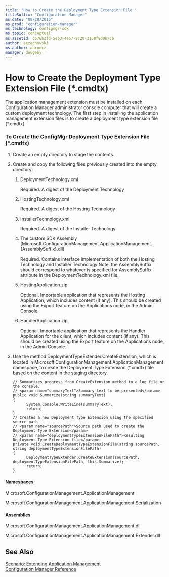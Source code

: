 ```yaml
---
title: "How to Create the Deployment Type Extension File "
titleSuffix: "Configuration Manager"
ms.date: "09/20/2016"
ms.prod: "configuration-manager"
ms.technology: configmgr-sdk
ms.topic: conceptual
ms.assetid: c576b3fd-5eb3-4e57-9c20-3158f8d0b7cb
author: aczechowski
ms.author: aaroncz
manager: dougeby
---
```

# How to Create the Deployment Type Extension File (*.cmdtx)
The application management extension must be installed on each Configuration Manager administrator console computer that will create a custom deployment technology. The first step in installing the application management extension files is to create a deployment type extension file (*.cmdtx).  

### To Create the ConfigMgr Deployment Type Extension File (*.cmdtx)  

1.  Create an empty directory to stage the contents.  

2.  Create and copy the following files previously created into the empty directory:  

    1.  DeploymentTechnology.xml  

         Required. A digest of the Deployment Technology  

    2.  HostingTechnology.xml  

         Required. A digest of the Hosting Technology  

    3.  InstallerTechnology.xml  

         Required. A digest of the Installer Technology  

    4.  The custom SDK Assembly (Microsoft.ConfigurationManagement.ApplicationManagement.{AssemblySuffix}.dll)  

         Required. Contains interface implementation of both the Hosting Technology and Installer Technology Note: the AssemblySuffix should correspond to whatever is specified for AssemblySuffix attribute in the DeploymentTechnology.xml file.  

    5.  HostingApplication.zip  

         Optional. Importable application that represents the Hosting Application, which includes content (if any). This should be created using the Export feature on the Applications node, in the Admin Console.  

    6.  HandlerApplication.zip  

         Optional. Importable application that represents the Handler Application for the client, which includes content (if any). This should be created using the Export feature on the Applications node, in the Admin Console.  

3.  Use the method DeploymentTypeExtender.CreateExtension, which is located in Microsoft.ConfigurationManagement.ApplicationManagement namespace, to create the Deployment Type Extension (*.cmdtx) file based on the content in the staging directory.  

    ```  
    // Summarizes progress from CreateExtension method to a log file or the console.   
    // <param name="summaryText">Summary text to be presented</param>  
    public void Summarize(string summaryText)   
    {  
          System.Console.WriteLine(summaryText);   
          return;   
    }  
    // Creates a new Deployment Type Extension using the specified source path  
    // <param name="sourcePath">Source path used to create the Deployment Type Extension</param>  
    // <param name="deploymentTypeExtensionFilePath">Resulting Deployment Type Extension file</param>  
    private void CreateDeploymentTypeExtensionFile(string sourcePath, string deploymentTypeExtensionFilePath)   
    {  
          DeploymentTypeExtender.CreateExtension(sourcePath, deploymentTypeExtensionFilePath, this.Summarize);   
          return;   
    }  
    ```  

#### Namespaces  
 Microsoft.ConfigurationManagement.ApplicationManagement  

 Microsoft.ConfigurationManagement.ApplicationManagement.Serialization  

#### Assemblies  
 Microsoft.ConfigurationManagement.ApplicationManagement.dll  

 Microsoft.ConfigurationManagement.ApplicationManagement.Extender.dll  

## See Also  
 [Scenario: Extending Application Management](../../develop/apps/scenario--extending-application-management.md)   
 [Configuration Manager Reference](../../develop/reference/configuration-manager-reference.md)
